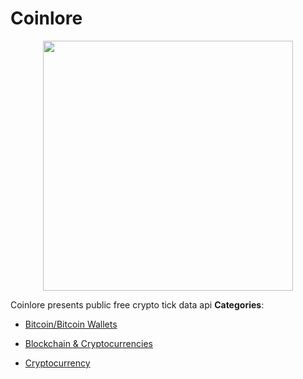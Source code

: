 # Coinlore

<p align="center">
    <img width="400" src="https://raw.githubusercontent.com/awesome-apis/awesome-apis/apis/coinlore/logo_256x256.png" />
</p>


Coinlore presents public free crypto tick data api
**Categories**:

- [Bitcoin/Bitcoin Wallets](https://github/awesome-apis/awesome-apis#bitcoin-bitcoin-wallets)

- [Blockchain & Cryptocurrencies](https://github/awesome-apis/awesome-apis#blockchain-and-cryptocurrencies)

- [Cryptocurrency](https://github/awesome-apis/awesome-apis#cryptocurrency)



